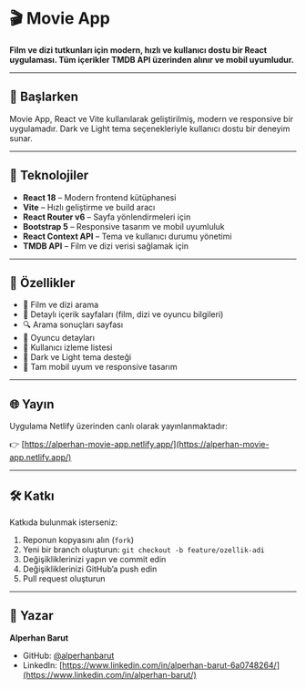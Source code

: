 # 🎬 Movie App

**Film ve dizi tutkunları için modern, hızlı ve kullanıcı dostu bir React uygulaması. Tüm içerikler TMDB API üzerinden alınır ve mobil uyumludur.**


---

## 🚀 Başlarken

Movie App, React ve Vite kullanılarak geliştirilmiş, modern ve responsive bir uygulamadır. Dark ve Light tema seçenekleriyle kullanıcı dostu bir deneyim sunar.

---

## 🧰 Teknolojiler

- **React 18** – Modern frontend kütüphanesi  
- **Vite** – Hızlı geliştirme ve build aracı  
- **React Router v6** – Sayfa yönlendirmeleri için  
- **Bootstrap 5** – Responsive tasarım ve mobil uyumluluk  
- **React Context API** – Tema ve kullanıcı durumu yönetimi  
- **TMDB API** – Film ve dizi verisi sağlamak için  

---

## 📸 Özellikler

- 🎥 Film ve dizi arama  
- 📄 Detaylı içerik sayfaları (film, dizi ve oyuncu bilgileri)  
- 🔍 Arama sonuçları sayfası  
- 👤 Oyuncu detayları  
- 📝 Kullanıcı izleme listesi  
- 🌙 Dark ve Light tema desteği  
- 📱 Tam mobil uyum ve responsive tasarım  

---

## 🌐 Yayın

Uygulama Netlify üzerinden canlı olarak yayınlanmaktadır:  

👉 [https://alperhan-movie-app.netlify.app/](https://alperhan-movie-app.netlify.app/)

---

## 🛠️ Katkı

Katkıda bulunmak isterseniz:

1. Reponun kopyasını alın (`fork`)  
2. Yeni bir branch oluşturun: `git checkout -b feature/ozellik-adi`  
3. Değişikliklerinizi yapın ve commit edin  
4. Değişikliklerinizi GitHub’a push edin  
5. Pull request oluşturun

---

## 👤 Yazar

**Alperhan Barut**  
- GitHub: [@alperhanbarut](https://github.com/alperhanbarut)  
- LinkedIn: [https://www.linkedin.com/in/alperhan-barut-6a0748264/](https://www.linkedin.com/in/alperhan-barut/)
